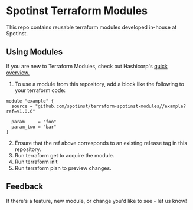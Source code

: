 # Spotinst Terraform Modules
This repo contains reusable terraform modules developed in-house at Spotinst.

## Using Modules
If you are new to Terraform Modules, check out Hashicorp's [quick overview.](https://learn.hashicorp.com/terraform/getting-started/modules)

1. To use a module from this repository, add a block like the following to your terraform code:
```
module "example" {
  source = "github.com/spotinst/terraform-spotinst-modules//example?ref=v1.0.6"

  param     = "foo"
  param_two = "bar"
}
```
2. Ensure that the ref above corresponds to an existing release tag in this repository.
3. Run terraform get to acquire the module.
4. Run terraform init
5. Run terraform plan to preview changes.

## Feedback
If there's a feature, new module, or change you'd like to see - let us know! 

